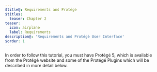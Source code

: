```yaml
---
$title@: Requirements and Protégé
$titles:
  teaser: Chapter 2
teaser:
  icon: airplane
  label: Requirements
description@: 'Requirements and Protégé User Interface'
$order: 1
---
```


In order to follow this tutorial, you must have Protégé 5, which is available from the Protégé website and some of the Protégé Plugins which will be described in more detail below.